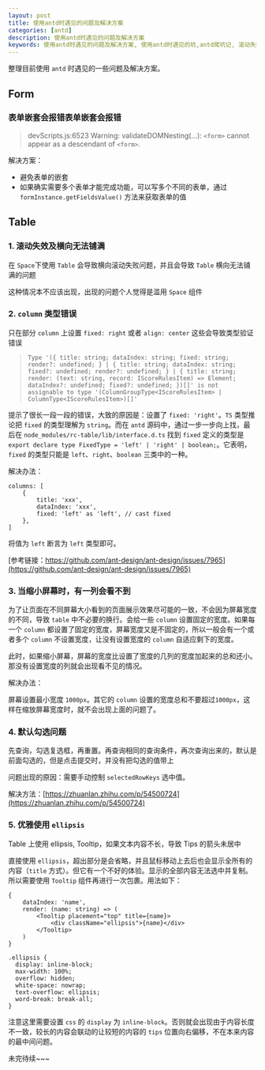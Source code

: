 ```yaml
---
layout: post
title: 使用antd时遇见的问题及解决方案
categories: [antd]
description: 使用antd时遇见的问题及解决方案
keywords: 使用antd时遇见的问题及解决方案, 使用antd时遇见的坑,antd爬坑记, 滚动失效及横向无法铺满,antd columns类型错误, antd table有的列看不见
---
```


整理目前使用 `antd` 时遇见的一些问题及解决方案。

## Form

### 表单嵌套会报错表单嵌套会报错

> devScripts.js:6523 Warning: validateDOMNesting(...): `<form>` cannot appear as a descendant of `<form>`.

解决方案：

- 避免表单的嵌套
- 如果确实需要多个表单才能完成功能，可以写多个不同的表单，通过 `formInstance.getFieldsValue()` 方法来获取表单的值


## Table

### 1. 滚动失效及横向无法铺满

在 `Space`下使用 `Table` 会导致横向滚动失败问题，并且会导致 `Table` 横向无法铺满的问题

这种情况本不应该出现，出现的问题个人觉得是滥用 `Space` 组件

### 2. `column` 类型错误

只在部分 `column` 上设置 `fixed: right` 或者 `align: center` 这些会导致类型验证错误

> `Type '({ title: string; dataIndex: string; fixed: string; render?: undefined; } | { title: string; dataIndex: string; fixed?: undefined; render?: undefined; } | { title: string; render: (text: string, record: IScoreRulesItem) => Element; dataIndex?: undefined; fixed?: undefined; })[]' is not assignable to type '(ColumnGroupType<IScoreRulesItem> | ColumnType<IScoreRulesItem>)[]'`

提示了很长一段一段的错误，大致的原因是：设置了 `fixed: 'right'`。`TS` 类型推论把 `fixed` 的类型理解为 `string`。而在 `antd` 源码中，通过一步一步向上找，最后在 `node_modules/rc-table/lib/interface.d.ts` 找到 `fixed` 定义的类型是 `export declare type FixedType = 'left' | 'right' | boolean;`。它表明，`fixed` 的类型只能是 `left`、`right`、`boolean` 三类中的一种。

解决办法：

```
columns: [
    {
        title: 'xxx',
        dataIndex: 'xxx',
        fixed: 'left' as 'left', // cast fixed
    },
]
```

将值为 `left` 断言为 `left` 类型即可。

[参考链接：https://github.com/ant-design/ant-design/issues/7965](https://github.com/ant-design/ant-design/issues/7965)


### 3. 当缩小屏幕时，有一列会看不到

为了让页面在不同屏幕大小看到的页面展示效果尽可能的一致，不会因为屏幕宽度的不同，导致 `table` 中不必要的换行。会给一些 `column` 设置固定的宽度。如果每一个 `column` 都设置了固定的宽度，屏幕宽度又是不固定的，所以一般会有一个或者多个 `column` 不设置宽度，让没有设置宽度的 `column` 自适应剩下的宽度。

此时，如果缩小屏幕，屏幕的宽度比设置了宽度的几列的宽度加起来的总和还小。那没有设置宽度的列就会出现看不见的情况。

解决办法：

屏幕设置最小宽度 `1000px`。其它的 `column` 设置的宽度总和不要超过`1000px`，这样在缩放屏幕宽度时，就不会出现上面的问题了。

### 4. 默认勾选问题

先查询，勾选复选框，再重置。再查询相同的查询条件，再次查询出来的，默认是前面勾选的，但是点击提交时，并没有把勾选的值带上

问题出现的原因：需要手动控制 `selectedRowKeys` 选中值。

解决方法：[https://zhuanlan.zhihu.com/p/54500724](https://zhuanlan.zhihu.com/p/54500724)


### 5. 优雅使用 `ellipsis`

Table 上使用 ellipsis, Tooltip，如果文本内容不长，导致 Tips 的箭头未居中

直接使用 `ellipsis`，超出部分是会省略，并且鼠标移动上去后也会显示全所有的内容（`title` 方式）。但它有一个不好的体验。显示的全部内容无法选中并复制。所以需要使用 `Tooltip` 组件再进行一次包裹。用法如下：

```
{
    dataIndex: 'name',
    render: (name: string) => (
        <Tooltip placement="top" title={name}>
            <div className="ellipsis">{name}</div>
        </Tooltip>
    )
}
```

```
.ellipsis {
  display: inline-block;
  max-width: 100%;
  overflow: hidden;
  white-space: nowrap;
  text-overflow: ellipsis;
  word-break: break-all;
}
```

注意这里需要设置 `css` 的 `display` 为 `inline-block`。否则就会出现由于内容长度不一致，较长的内容会联动的让较短的内容的 `tips` 位置向右偏移，不在本来内容的最中间问题。


未完待续~~~
